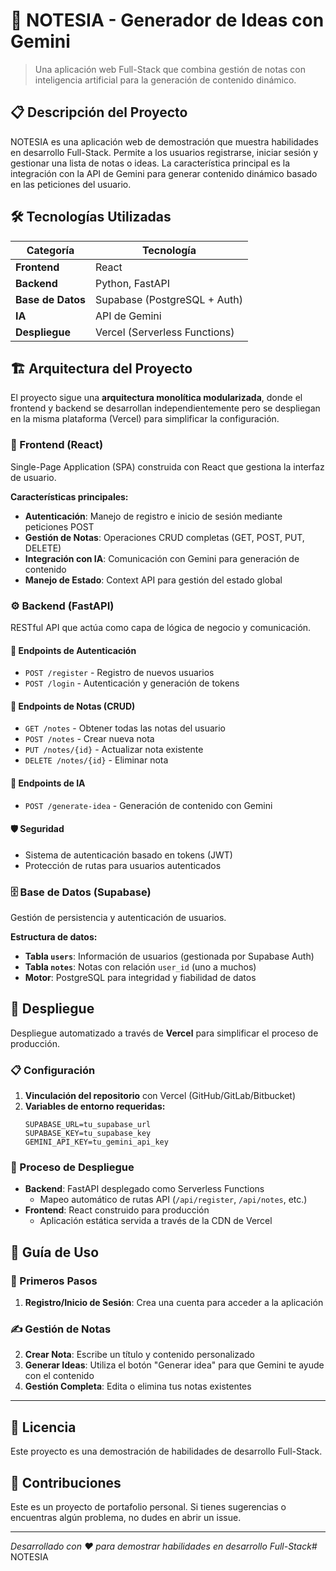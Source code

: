 # 📝 NOTESIA - Generador de Ideas con Gemini

> Una aplicación web Full-Stack que combina gestión de notas con inteligencia artificial para la generación de contenido dinámico.

## 📋 Descripción del Proyecto

NOTESIA es una aplicación web de demostración que muestra habilidades en desarrollo Full-Stack. Permite a los usuarios registrarse, iniciar sesión y gestionar una lista de notas o ideas. La característica principal es la integración con la API de Gemini para generar contenido dinámico basado en las peticiones del usuario.

## 🛠️ Tecnologías Utilizadas

| Categoría | Tecnología |
|-----------|------------|
| **Frontend** | React |
| **Backend** | Python, FastAPI |
| **Base de Datos** | Supabase (PostgreSQL + Auth) |
| **IA** | API de Gemini |
| **Despliegue** | Vercel (Serverless Functions) |

## 🏗️ Arquitectura del Proyecto

El proyecto sigue una **arquitectura monolítica modularizada**, donde el frontend y backend se desarrollan independientemente pero se despliegan en la misma plataforma (Vercel) para simplificar la configuración.

### 🎨 Frontend (React)

Single-Page Application (SPA) construida con React que gestiona la interfaz de usuario.

**Características principales:**
- **Autenticación**: Manejo de registro e inicio de sesión mediante peticiones POST
- **Gestión de Notas**: Operaciones CRUD completas (GET, POST, PUT, DELETE)
- **Integración con IA**: Comunicación con Gemini para generación de contenido
- **Manejo de Estado**: Context API para gestión del estado global

### ⚙️ Backend (FastAPI)

RESTful API que actúa como capa de lógica de negocio y comunicación.

#### 🔐 Endpoints de Autenticación
- `POST /register` - Registro de nuevos usuarios
- `POST /login` - Autenticación y generación de tokens

#### 📝 Endpoints de Notas (CRUD)
- `GET /notes` - Obtener todas las notas del usuario
- `POST /notes` - Crear nueva nota
- `PUT /notes/{id}` - Actualizar nota existente
- `DELETE /notes/{id}` - Eliminar nota

#### 🤖 Endpoints de IA
- `POST /generate-idea` - Generación de contenido con Gemini

#### 🛡️ Seguridad
- Sistema de autenticación basado en tokens (JWT)
- Protección de rutas para usuarios autenticados

### 🗄️ Base de Datos (Supabase)

Gestión de persistencia y autenticación de usuarios.

**Estructura de datos:**
- **Tabla `users`**: Información de usuarios (gestionada por Supabase Auth)
- **Tabla `notes`**: Notas con relación `user_id` (uno a muchos)
- **Motor**: PostgreSQL para integridad y fiabilidad de datos

## 🚀 Despliegue

Despliegue automatizado a través de **Vercel** para simplificar el proceso de producción.

### 📋 Configuración

1. **Vinculación del repositorio** con Vercel (GitHub/GitLab/Bitbucket)
2. **Variables de entorno requeridas:**
   ```
   SUPABASE_URL=tu_supabase_url
   SUPABASE_KEY=tu_supabase_key
   GEMINI_API_KEY=tu_gemini_api_key
   ```

### 🔧 Proceso de Despliegue

- **Backend**: FastAPI desplegado como Serverless Functions
  - Mapeo automático de rutas API (`/api/register`, `/api/notes`, etc.)
- **Frontend**: React construido para producción
  - Aplicación estática servida a través de la CDN de Vercel

## 🌟 Guía de Uso

### 🚪 Primeros Pasos
1. **Registro/Inicio de Sesión**: Crea una cuenta para acceder a la aplicación

### ✍️ Gestión de Notas
2. **Crear Nota**: Escribe un título y contenido personalizado
3. **Generar Ideas**: Utiliza el botón "Generar idea" para que Gemini te ayude con el contenido
4. **Gestión Completa**: Edita o elimina tus notas existentes

---

## 📄 Licencia

Este proyecto es una demostración de habilidades de desarrollo Full-Stack.

## 🤝 Contribuciones

Este es un proyecto de portafolio personal. Si tienes sugerencias o encuentras algún problema, no dudes en abrir un issue.

---

*Desarrollado con ❤️ para demostrar habilidades en desarrollo Full-Stack*#   N O T E S I A  
 
